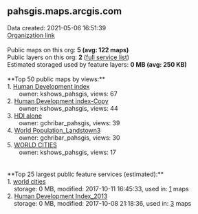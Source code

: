 <h2>pahsgis.maps.arcgis.com</h2> Data created: 2021-05-06 16:51:39 <br /><a target='new' href='https://pahsgis.maps.arcgis.com'>Organization link</a><br /><br />Public maps on this org: <b>5 (avg: 122 maps)</b><br />Public layers on this org: <b>2 </b>(<a target='new' href='https://services.arcgis.com/jrSOAXLMGYHF6AQG/ArcGIS/rest/services'>full service list</a>)<br />Estimated storaged used by feature layers: <b>0 MB (avg: 250 KB)</b><br /><br />**Top 50 public maps by views:**<br />  1. <a target='new' href='https://www.arcgis.com/home/item.html?id=50da06c4745d49118fb2f5081b5ec9e0'>Human Development index</a> <br />  &nbsp;&nbsp;&nbsp;&nbsp; &nbsp;&nbsp;owner: kshows_pahsgis, views: 67<br />  2. <a target='new' href='https://www.arcgis.com/home/item.html?id=ed0d22535fc245c884ca48b9343992f0'>Human Development index-Copy</a> <br />  &nbsp;&nbsp;&nbsp;&nbsp; &nbsp;&nbsp;owner: kshows_pahsgis, views: 44<br />  3. <a target='new' href='https://www.arcgis.com/home/item.html?id=58c0d57f97e94da1818cb8b97e3943c7'>HDI alone</a> <br />  &nbsp;&nbsp;&nbsp;&nbsp; &nbsp;&nbsp;owner: gchribar_pahsgis, views: 39<br />  4. <a target='new' href='https://www.arcgis.com/home/item.html?id=243eb51d73304a458b032c450fe8e6e2'>World Population_Landstown3</a> <br />  &nbsp;&nbsp;&nbsp;&nbsp; &nbsp;&nbsp;owner: gchribar_pahsgis, views: 30<br />  5. <a target='new' href='https://www.arcgis.com/home/item.html?id=72a99fa13f6e473e9f9753cb2c78a0a2'>WORLD CITIES</a> <br />  &nbsp;&nbsp;&nbsp;&nbsp; &nbsp;&nbsp;owner: kshows_pahsgis, views: 17<br /><br /><br />**Top 25 largest public feature services (estimated):**<br /> 1. <a target='new' href='https://www.arcgis.com/home/item.html?id=59837a63b525470c91ad9d1d3b816d98'>world cities</a><br /> &nbsp;&nbsp;&nbsp;&nbsp;storage: 0 MB, modified: 2017-10-11 16:45:33,  used in: <a target='new' href='https://ed-ind-tb.s3-us-west-1.amazonaws.com/ADI/59837a63b525470c91ad9d1d3b816d98.html'> 1</a> maps<br /> 2. <a target='new' href='https://www.arcgis.com/home/item.html?id=8756bdfac9ff4a4995642b0098502620'>Human Development Index_2013</a><br /> &nbsp;&nbsp;&nbsp;&nbsp;storage: 0 MB, modified: 2017-10-08 21:18:36,  used in: <a target='new' href='https://ed-ind-tb.s3-us-west-1.amazonaws.com/ADI/8756bdfac9ff4a4995642b0098502620.html'> 3</a> maps<br />